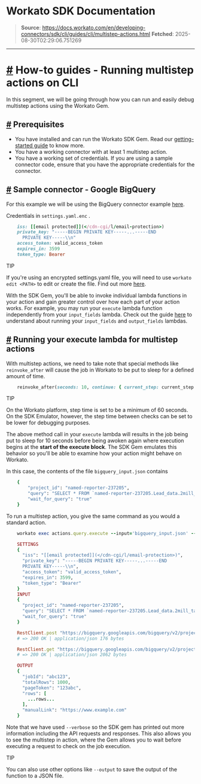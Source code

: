 # Workato SDK Documentation

> **Source**: https://docs.workato.com/en/developing-connectors/sdk/cli/guides/cli/multistep-actions.html
> **Fetched**: 2025-08-30T02:29:06.751269

---

# [#](<#how-to-guides-running-multistep-actions-on-cli>) How-to guides - Running multistep actions on CLI

In this segment, we will be going through how you can run and easily debug multistep actions using the Workato Gem.

## [#](<#prerequisites>) Prerequisites

  * You have installed and can run the Workato SDK Gem. Read our [getting-started guide](</developing-connectors/sdk/cli/guides/getting-started.html>) to know more.
  * You have a working connector with at least 1 multistep action.
  * You have a working set of credentials. If you are using a sample connector code, ensure that you have the appropriate credentials for the connector.

## [#](<#sample-connector-google-bigquery>) Sample connector - Google BigQuery

For this example we will be using the BigQuery connector example [here](</developing-connectors/sdk/guides/building-actions/multistep-actions.html#sample-connector-google-bigquery>).

Credentials in `settings.yaml.enc` .
```ruby
    iss: [[email protected]](</cdn-cgi/l/email-protection>)
    private_key: "-----BEGIN PRIVATE KEY-----...-----END
      PRIVATE KEY-----\\n"
    access_token: valid_access_token
    expires_in: 3599
    token_type: Bearer
```

TIP

If you're using an encrypted settings.yaml file, you will need to use `workato edit <PATH>` to edit or create the file. Find out more [here](</developing-connectors/sdk/cli/reference/cli-commands.html#workato-edit>).

With the SDK Gem, you'll be able to invoke individual lambda functions in your action and gain greater control over how each part of your action works. For example, you may run your `execute` lambda function independently from your `input_fields` lambda. Check out the guide [here](</developing-connectors/sdk/cli/guides/cli/actions.html>) to understand about running your `input_fields` and `output_fields` lambdas.

## [#](<#running-your-execute-lambda-for-multistep-actions>) Running your execute lambda for multistep actions

With multistep actions, we need to take note that special methods like `reinvoke_after` will cause the job in Workato to be put to sleep for a defined amount of time.
```ruby
    reinvoke_after(seconds: 10, continue: { current_step: current_step + 1, jobid: continue['jobid']})
```

TIP

On the Workato platform, step time is set to be a minimum of 60 seconds. On the SDK Emulator, however, the step time between checks can be set to be lower for debugging purposes.

The above method call in your `execute` lambda will results in the job being put to sleep for 10 seconds before being awoken again where execution begins at the **start of the execute block**. The SDK Gem emulates this behavior so you'll be able to examine how your action might behave on Workato.

In this case, the contents of the file `bigquery_input.json` contains
```ruby
    {
        "project_id": "named-reporter-237205",
        "query": "SELECT * FROM `named-reporter-237205.Lead_data.2mill_table` t1",
        "wait_for_query": "true"
    }
```

To run a multistep action, you give the same command as you would a standard action.
```ruby
    workato exec actions.query.execute --input='bigquery_input.json' --verbose

    SETTINGS
    {
      "iss": "[[email protected]](</cdn-cgi/l/email-protection>)",
      "private_key": "-----BEGIN PRIVATE KEY-----...-----END
      PRIVATE KEY-----\\n",
      "access_token": "valid_access_token",
      "expires_in": 3599,
      "token_type": "Bearer"
    }
    INPUT
    {
      "project_id": "named-reporter-237205",
      "query": "SELECT * FROM `named-reporter-237205.Lead_data.2mill_table` t1",
      "wait_for_query": "true"
    }

    RestClient.post "https://bigquery.googleapis.com/bigquery/v2/projects/named-reporter-237205/queries", "{\"query\":\"SELECT * FROM `named-reporter-237205.Lead_data.2mill_table` t1 left join `named-reporter-237205.Lead_data.2mill_table` t2 on t1.start_time = t2.start_time\",\"timeoutMs\":\"25000\",\"useLegacySql\":false}", "Accept"=>"application/json", "Accept-Encoding"=>"gzip, deflate", "Authorization"=>"Bearer ya29.c.Kp8BFQgUT1EOcK5YBwTEv60KokPYvLLWJRFsbfd9S0oGEB3cW5cp1pXTJRZreYPB4B06Z1_YdvhLQByhe9fP_FjziQc6rCtEfGs9zZdMZpXKUFHWEqzG44qxni-jibwaLEgWLw3zaqv42y00x28jUmZQdP3AQilOPdn1xRwf6s-gWi_95d1t0qDe478VnclTIrZ_SmCMtDTTbdU1yvkA80TQ...", "Content-Length"=>"207", "Content-Type"=>"application/json", "User-Agent"=>"rest-client/2.0.2 (darwin19.6.0 x86_64) ruby/2.4.10p364"
    # => 200 OK | application/json 176 bytes       

    RestClient.get "https://bigquery.googleapis.com/bigquery/v2/projects/named-reporter-237205/jobs/job_LnXWC2bcE64hzeBlYMPWNCsMwavn", "Accept"=>"application/json", "Accept-Encoding"=>"gzip, deflate", "Authorization"=>"Bearer ya29.c.Kp8BFQgUT1EOcK5YBwTEv60KokPYvLLWJRFsbfd9S0oGEB3cW5cp1pXTJRZreYPB4B06Z1_YdvhLQByhe9fP_FjziQc6rCtEfGs9zZdMZpXKUFHWEqzG44qxni-jibwaLEgWLw3zaqv42y00x28jUmZQdP3AQilOPdn1xRwf6s-gWi_95d1t0qDe478VnclTIrZ_SmCMtDTTbdU1yvkA80TQ...", "User-Agent"=>"rest-client/2.0.2 (darwin19.6.0 x86_64) ruby/2.4.10p364"
    # => 200 OK | application/json 2062 bytes

    OUTPUT
    {
      "jobId": "abc123",
      "totalRows": 1000,
      "pageToken": "123abc",
      "rows": [
        ...rows...
      ],
      "manualLink": "https://www.example.com"
    }
```

Note that we have used `--verbose` so the SDK gem has printed out more information including the API requests and responses. This also allows you to see the multistep in action, where the Gem allows you to wait before executing a request to check on the job execution.

TIP

You can also use other options like `--output` to save the output of the function to a JSON file.
